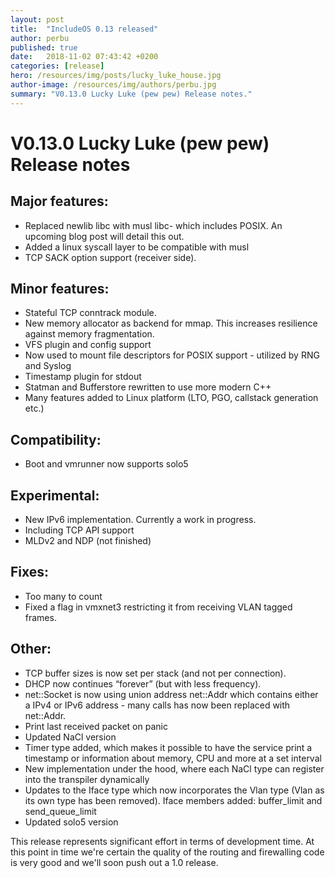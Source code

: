 ```yaml
---
layout: post
title:  "IncludeOS 0.13 released"
author: perbu
published: true
date:   2018-11-02 07:43:42 +0200
categories: [release]
hero: /resources/img/posts/lucky_luke_house.jpg
author-image: /resources/img/authors/perbu.jpg
summary: "V0.13.0 Lucky Luke (pew pew) Release notes."
---
```


# V0.13.0 Lucky Luke (pew pew) Release notes

## Major features:
 * Replaced newlib libc with musl libc- which includes POSIX. An upcoming blog post will detail this out.
 * Added a linux syscall layer to be compatible with musl
 * TCP SACK option support (receiver side).

## Minor features:
 * Stateful TCP conntrack module.
 * New memory allocator as backend for mmap. This increases resilience against memory fragmentation.
 * VFS plugin and config support
 * Now used to mount file descriptors for POSIX support - utilized by RNG and Syslog
 * Timestamp plugin for stdout
 * Statman and Bufferstore rewritten to use more modern C++
 * Many features added to Linux platform (LTO, PGO, callstack generation etc.)

## Compatibility:
 * Boot and vmrunner now supports solo5

## Experimental:
 * New IPv6 implementation. Currently a work in progress.
 * Including TCP API support
 * MLDv2 and NDP (not finished)

## Fixes:
 * Too many to count
 * Fixed a flag in vmxnet3 restricting it from receiving VLAN tagged frames.

## Other:
 * TCP buffer sizes is now set per stack (and not per connection).
 * DHCP now continues “forever” (but with less frequency).
 * net::Socket is now using union address net::Addr which contains either a IPv4 or IPv6 address - many calls has now been replaced with net::Addr.
 * Print last received packet on panic
 * Updated NaCl version
 * Timer type added, which makes it possible to have the service print a timestamp or information about memory, CPU and more at a set interval
 * New implementation under the hood, where each NaCl type can register into the transpiler dynamically
 * Updates to the Iface type which now incorporates the Vlan type (Vlan as its own type has been removed). Iface members added: buffer_limit and send_queue_limit
 * Updated solo5 version


 This release represents significant effort in terms of development time. At this point in time we're certain the quality of the routing and firewalling code is very good and we'll soon push out a 1.0 release.

